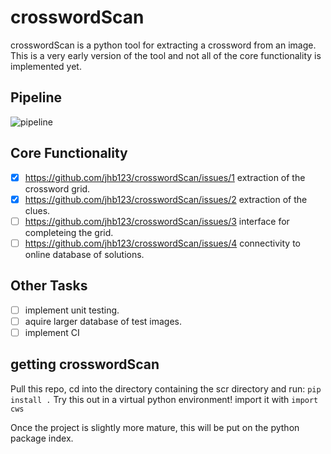 # crosswordScan

crosswordScan is a python tool for extracting a crossword from an image. This is a very early version of the tool and not all of the core functionality is implemented yet. 

## Pipeline

![pipeline](/repository/crosswrod_extration.svg?raw=true "Alpha Pipeline")

## Core Functionality

- [x] https://github.com/jhb123/crosswordScan/issues/1 extraction of the crossword grid.
- [x] https://github.com/jhb123/crosswordScan/issues/2 extraction of the clues.
- [ ] https://github.com/jhb123/crosswordScan/issues/3 interface for completeing the grid.
- [ ] https://github.com/jhb123/crosswordScan/issues/4 connectivity to online database of solutions.

## Other Tasks

- [ ] implement unit testing.
- [ ] aquire larger database of test images.
- [ ] implement CI

## getting crosswordScan

Pull this repo, cd into the directory containing the scr directory and run:
```pip install .```
Try this out in a virtual python environment! import it with `import cws`

Once the project is slightly more mature, this will be put on the python package index.

